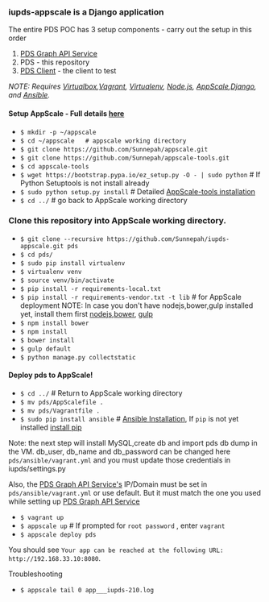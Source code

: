 ### iupds-appscale is a Django application
The entire PDS POC has 3 setup components - carry out the setup in this order
1. [PDS Graph API Service](https://github.com/Sunnepah/pdsservice)
2. PDS - this repository
3. [PDS Client](https://github.com/Sunnepah/pds-client-app) - the client to test

*NOTE: Requires [Virtualbox](https://www.virtualbox.org/),[Vagrant](https://www.vagrantup.com/docs/installation/index.html), [Virtualenv](http://virtualenv.readthedocs.org/en/latest/), [Node.js](http://nodejs.org/), [AppScale](https://github.com/AppScale/appscale/wiki/AppScale-on-VirtualBox),[Django](https://www.djangoproject.com/), and [Ansible](http://docs.ansible.com/ansible/intro_installation.html#installation).*

#### Setup AppScale - Full details [here](https://github.com/AppScale/appscale/wiki/AppScale-on-VirtualBox)
* `$ mkdir -p ~/appscale`
* `$ cd ~/appscale   # appscale working directory`
* `$ git clone https://github.com/Sunnepah/appscale.git`
* `$ git clone https://github.com/Sunnepah/appscale-tools.git`
* `$ cd appscale-tools`
* `$ wget https://bootstrap.pypa.io/ez_setup.py -O - | sudo python` # If Python Setuptools is not install already
* `$ sudo python setup.py install`  # Detailed [AppScale-tools installation](https://github.com/AppScale/appscale-tools/wiki/Installing-the-AppScale-Tools)
* `$ cd ../`    # go back to AppScale working directory
 
### Clone this repository into AppScale working directory.
* `$ git clone --recursive https://github.com/Sunnepah/iupds-appscale.git pds`
* `$ cd pds/`
* `$ sudo pip install virtualenv` 
* `$ virtualenv venv` 
* `$ source venv/bin/activate`
* `$ pip install -r requirements-local.txt`
* `$ pip install -r requirements-vendor.txt -t lib` # for AppScale deployment
NOTE: In case you don't have nodejs,bower,gulp installed yet, install them first [nodejs](https://nodejs.org/en/),[bower](https://bower.io/), [gulp](http://gulpjs.com/) 
* `$ npm install bower`
* `$ npm install`
* `$ bower install`
* `$ gulp default`
* `$ python manage.py collectstatic`

#### Deploy pds to AppScale!
* `$ cd ../`    # Return to AppScale working directory
* `$ mv pds/AppScalefile .`
* `$ mv pds/Vagrantfile .`
* `$ sudo pip install ansible` # [Ansible Installation](http://docs.ansible.com/ansible/intro_installation.html#installation), If `pip` is not yet installed [install pip](https://pip.pypa.io/en/stable/installing/)

Note: the next step will install MySQL,create db and import pds db dump in the VM. 
db_user, db_name and db_password can be changed here `pds/ansible/vagrant.yml` and you must update those credentials in iupds/settings.py

Also, the [PDS Graph API Service's](https://github.com/Sunnepah/pdsservice) IP/Domain must be set in `pds/ansible/vagrant.yml` or use default. But it must match the one you used while setting up [PDS Graph API Service](https://github.com/Sunnepah/pdsservice)

* `$ vagrant up`
* `$ appscale up`       # If prompted for `root password` , enter `vagrant`
* `$ appscale deploy pds`

You should see `Your app can be reached at the following URL: http://192.168.33.10:8080`.

Troubleshooting
* `$ appscale tail 0 app___iupds-210.log`
